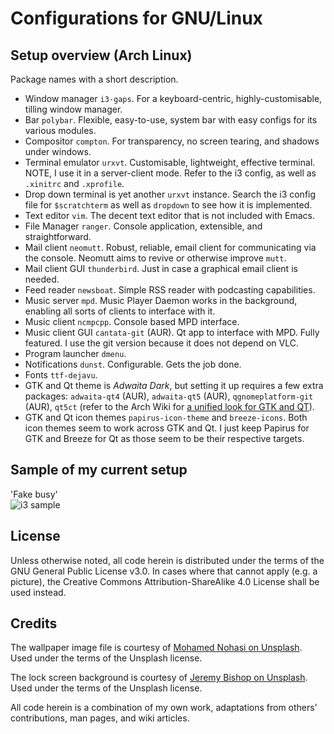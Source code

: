 # Configurations for GNU/Linux

## Setup overview (Arch Linux)

Package names with a short description.

- Window manager `i3-gaps`. For a keyboard-centric, highly-customisable, tilling window manager.
- Bar `polybar`. Flexible, easy-to-use, system bar with easy configs for its various modules.
- Compositor `compton`. For transparency, no screen tearing, and shadows under windows.
- Terminal emulator `urxvt`. Customisable, lightweight, effective terminal. NOTE, I use it in a server-client mode. Refer to the i3 config, as well as `.xinitrc` and `.xprofile`.
- Drop down terminal is yet another `urxvt` instance. Search the i3 config file for `$scratchterm` as well as `dropdown` to see how it is implemented.
- Text editor `vim`. The decent text editor that is not included with Emacs.
- File Manager `ranger`. Console application, extensible, and straightforward.
- Mail client `neomutt`. Robust, reliable, email client for communicating via the console. Neomutt aims to revive or otherwise improve `mutt`.
- Mail client GUI `thunderbird`. Just in case a graphical email client is needed.
- Feed reader `newsboat`. Simple RSS reader with podcasting capabilities.
- Music server `mpd`. Music Player Daemon works in the background, enabling all sorts of clients to interface with it.
- Music client `ncmpcpp`. Console based MPD interface.
- Music client GUI `cantata-git` (AUR). Qt app to interface with MPD. Fully featured. I use the git version because it does not depend on VLC.
- Program launcher `dmenu`.
- Notifications `dunst`. Configurable. Gets the job done.
- Fonts `ttf-dejavu`.
- GTK and Qt theme is *Adwaita Dark*, but setting it up requires a few extra packages: `adwaita-qt4` (AUR), `adwaita-qt5` (AUR), `qgnomeplatform-git` (AUR), `qt5ct` (refer to the Arch Wiki for [a unified look for GTK and QT](https://wiki.archlinux.org/index.php/Uniform_look_for_Qt_and_GTK_applications)).
- GTK and Qt icon themes `papirus-icon-theme` and `breeze-icons`. Both icon themes seem to work across GTK and Qt. I just keep Papirus for GTK and Breeze for Qt as those seem to be their respective targets.

## Sample of my current setup

'Fake busy'  
![i3 sample](https://raw.githubusercontent.com/protesilaos/dotfiles/master/Pictures/i3-sample.png)

## License

Unless otherwise noted, all code herein is distributed under the terms of the GNU General Public License v3.0. In cases where that cannot apply (e.g. a picture), the Creative Commons Attribution-ShareAlike 4.0 License shall be used instead.

## Credits

The wallpaper image file is courtesy of [Mohamed Nohasi on Unsplash](https://unsplash.com/photos/odxB5oIG_iA). Used under the terms of the Unsplash license.

The lock screen background is courtesy of [Jeremy Bishop on Unsplash](https://unsplash.com/photos/_EBv1BKtbvs). Used under the terms of the Unsplash license.

All code herein is a combination of my own work, adaptations from others' contributions, man pages, and wiki articles.
